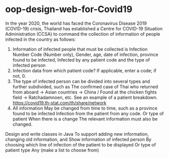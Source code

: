 # oop-design-web-for-Covid19

In the year 2020, the world has faced the Coronavirus Disease 2019 (COVID-19) crisis, Thailand has established a Centre for COVID-19 Situation Administration (CCSA) to command the collection of information of people infected in the country as follows:
1. Information of infected people that must be collected is Infection Number Code (Number only), Gender, age, date of infection, province found to be infected, Infected by any patient code and the type of infected person
2. Infection data from which patient code? If applicable, enter a code; if not, 0.
3. The type of infected person can be divided into several types and further subdivided, such as The confirmed case
of Thai who returned from aboard -> Asian countries -> China / Found at the chicken fights field -> Ratchadamnoen, etc. See an example of a patient breakdown. https://covid19.th-stat.com/th/share/network
4. All information May be changed from time to time, such as a province found to be infected Infection from the patient from any code. Or type of patient When there is a change The relevant information must also be changed.

Design and write classes in Java To support adding new information, changing old information, and Show information of infected person By choosing which line of infection of the patient to be displayed Or type of patient type Any (make a list to choose from)
